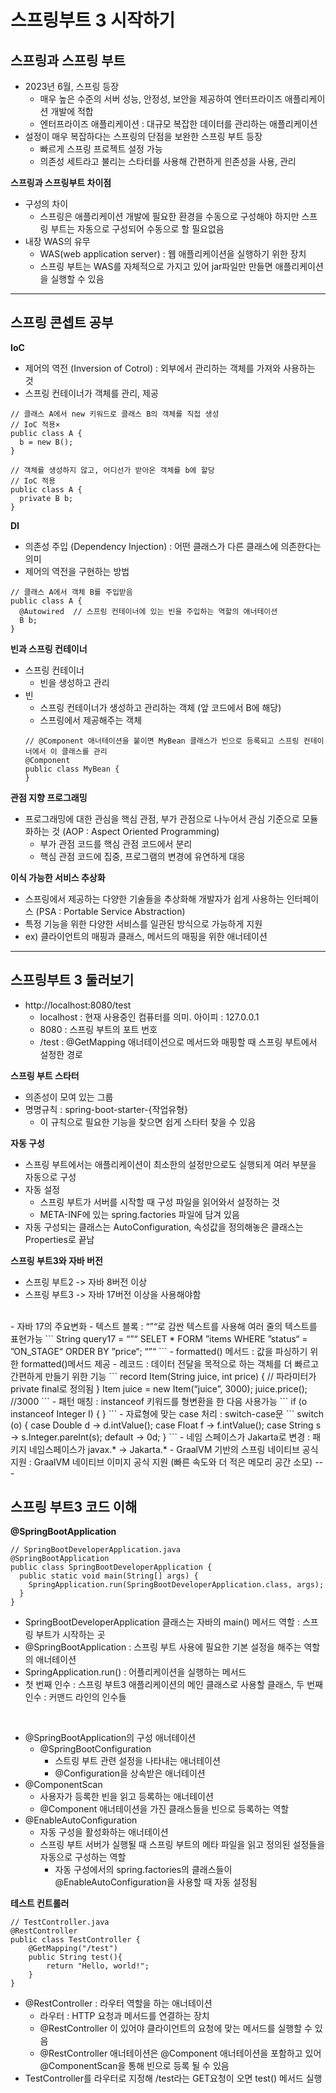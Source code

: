 # 스프링부트 3 시작하기

## 스프링과 스프링 부트

- 2023년 6월, 스프링 등장
   - 매우 높은 수준의 서버 성능, 안정성, 보안을 제공하여 엔터프라이즈 애플리케이션 개발에 적합 
   - 엔터프라이즈 애플리케이션 : 대규모 복잡한 데이터를 관리하는 애플리케이션
- 설정이 매우 복잡하다는 스프링의 단점을 보완한 스프링 부트 등장
   - 빠르게 스프링 프로젝트 설정 가능
   - 의존성 세트라고 불리는 스타터를 사용해 간편하게 읜존성을 사용, 관리

**스프링과 스프링부트 차이점**
- 구성의 차이
   - 스프링은 애플리케이션 개발에 필요한 환경을 수동으로 구성해야 하지만 스프링 부트는 자동으로 구성되어 수동으로 할 필요없음
- 내장 WAS의 유무
   - WAS(web application server) : 웹 애플리케이션을 실행하기 위한 장치
   - 스프링 부트는 WAS를 자체적으로 가지고 있어 jar파일만 만들면 애플리케이션을 실행할 수 있음
---

## 스프링 콘셉트 공부

**IoC**
- 제어의 역전 (Inversion of Cotrol) : 외부에서 관리하는 객체를 가져와 사용하는 것
- 스프링 컨테이너가 객체를 관리, 제공
```
// 클래스 A에서 new 키워드로 클래스 B의 객체를 직접 생성
// IoC 적용×
public class A {
  b = new B();  
}
```
```
// 객체를 생성하지 않고, 어디선가 받아온 객체를 b에 할당 
// IoC 적용
public class A {
  private B b; 
}
```

**DI**
- 의존성 주입 (Dependency Injection) : 어떤 클래스가 다른 클래스에 의존한다는 의미
- 제어의 역전을 구현하는 방법
```
// 클래스 A에서 객체 B를 주입받음
public class A {
  @Autowired  // 스프링 컨테이너에 있는 빈을 주입하는 역할의 애너테이션
  B b; 
}
```

**빈과 스프링 컨테이너**
- 스프링 컨테이너
   - 빈을 생성하고 관리
- 빈
   - 스프링 컨테이너가 생성하고 관리하는 객체 (앞 코드에서 B에 해당)
   - 스프링에서 제공해주는 객체
   ```
   // @Component 애너테이션을 붙이면 MyBean 클래스가 빈으로 등록되고 스프링 컨테이너에서 이 클래스를 관리
   @Component 
   public class MyBean {
   }
   ```

**관점 지향 프로그래밍**
- 프로그래밍에 대한 관심을 핵심 관점, 부가 관점으로 나누어서 관심 기준으로 모듈화하는 것 (AOP : Aspect Oriented Programming)
   - 부가 관점 코드를 핵심 관점 코드에서 분리
   - 핵심 관점 코드에 집중, 프로그램의 변경에 유연하게 대응

**이식 가능한 서비스 추상화**
- 스프링에서 제공하는 다양한 기술들을 추상화해 개발자가 쉽게 사용하는 인터페이스 (PSA : Portable Service Abstraction)
- 특정 기능을 위한 다양한 서비스를 일관된 방식으로 가능하게 지원
- ex) 클라이언트의 매핑과 클래스, 메서드의 매핑을 위한 애너테이션
---


## 스프링부트 3 둘러보기

- http://localhost:8080/test
   - localhost : 현재 사용중인 컴퓨터를 의미. 아이피 : 127.0.0.1
   - 8080 : 스프링 부트의 포트 번호
   - /test : @GetMapping 애너테이션으로 메서드와 매핑할 때 스프링 부트에서 설정한 경로

**스프링 부트 스타터**
- 의존성이 모여 있는 그룹
- 명명규칙 : spring-boot-starter-{작업유형}
   - 이 규칙으로 필요한 기능을 찾으면 쉽게 스타터 찾을 수 있음

**자동 구성**
- 스프링 부트에서는 애플리케이션이 최소한의 설정만으로도 실행되게 여러 부분을 자동으로 구성
- 자동 설정 
   - 스프링 부트가 서버를 시작할 때 구성 파일을 읽어와서 설정하는 것
   - META-INF에 있는 spring.factories 파일에 담겨 있음
- 자동 구성되는 클래스는 AutoConfiguration, 속성값을 정의해놓은 클래스는 Properties로 끝남

**스프링 부트3와 자바 버전**
- 스프링 부트2 -> 자바 8버전 이상
- 스프링 부트3 -> 자바 17버전 이상을 사용해야함
<br/>
- 자바 17의 주요변화
   - 텍스트 블록 : “”“로 감싼 텍스트를 사용해 여러 줄의 텍스트를 표현가능
   ```
   String query17 = “”“
                     SELET * FORM ”items
                     WHERE ”status“ = ”ON_STAGE“
                     ORDER BY ”price“;
                     “”“
   ```
   - formatted() 메서드 : 값을 파싱하기 위한 formatted()메서드 제공
   - 레코드 : 데이터 전달을 목적으로 하는 객체를 더 빠르고 간편하게 만들기 위한 기능
   ```
   record Item(String juice, int price) { 
   // 파라미터가 private final로 정의됨
   }
   Item juice = new Item(“juice”, 3000);
   juice.price();  //3000
   ```
   - 패턴 매칭 : instanceof 키워드를 형변환을 한 다음 사용가능
   ```
   if (o instanceof Integer I) {
   }
   ```
   - 자료형에 맞는 case 처리 : switch-case문
   ```
   switch (o) {
     case Double d -> d.intValue();
     case Float f -> f.intValue();
     case String s -> s.Integer.pareInt(s);
     default -> 0d;
   }
   ```
   - 네임 스페이스가 Jakarta로 변경 : 패키지 네임스페이스가 javax.* -> Jakarta.*
   - GraalVM 기반의 스프링 네이티브 공식 지원 : GraalVM 네이티브 이미지 공식 지원 (빠른 속도와 더 적은 메모리 공간 소모)
   ---
    

## 스프링 부트3 코드 이해

**@SpringBootApplication**
```
// SpringBootDeveloperApplication.java
@SpringBootApplication
public class SpringBootDeveloperApplication {
  public static void main(String[] args) {
    SpringApplication.run(SpringBootDeveloperApplication.class, args);
  }
}
```
- SpringBootDeveloperApplication 클래스는 자바의 main() 메서드 역할 : 스프링 부트가 시작하는 곳
- @SpringBootApplication : 스프링 부트 사용에 필요한 기본 설정을 해주는 역할의 애너테이션
- SpringApplication.run() : 어플리케이션을 실행하는 메서드
- 첫 번째 인수 : 스프링 부트3 애플리케이션의 메인 클래스로 사용할 클래스, 두 번째 인수 : 커맨드 라인의 인수들
<br/> 

- @SpringBootApplication의 구성 애너테이션
   - @SpringBootConfiguration
      - 스트링 부트 관련 설정을 나타내는 애너테이션
      - @Configuration을 상속받은 애너테이션
- @ComponentScan
   - 사용자가 등록한 빈을 읽고 등록하는 애너테이션
   - @Component 애너테이션을 가진 클래스들을 빈으로 등록하는 역할
- @EnableAutoConfiguration
   - 자동 구성을 활성화하는 애너테이션
   - 스프링 부트 서버가 실행될 때 스프링 부트의 메타 파일을 읽고 정의된 설정들을 자동으로 구성하는 역할
      - 자동 구성에서의 spring.factories의 클래스들이 @EnableAutoConfiguration을 사용할 때 자동 설정됨


**테스트 컨트롤러**
```
// TestController.java
@RestController
public class TestController {
    @GetMapping("/test")  
    public String test(){
        return "Hello, world!";
    }
}
```
- @RestController : 라우터 역할을 하는 애너테이션
   - 라우터 : HTTP 요청과 메서드를 연결하는 장치
   - @RestController 이 있어야 클라이언트의 요청에 맞는 메서드를 실행할 수 있음
   - @RestController 애너테이션은 @Component 애너테이션을 포함하고 있어 @ComponentScan을 통해 빈으로 등록 될 수 있음  
- TestController를 라우터로 지정해 /test라는 GET요청이 오면 test() 메서드 실행
